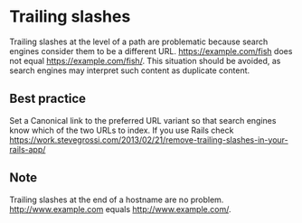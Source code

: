 # Trailing slashes 
Trailing slashes at the level of a path are problematic because search engines consider them to be a different URL. https://example.com/fish does not equal https://example.com/fish/. This situation should be avoided, as search engines may interpret such content as duplicate content. 

## Best practice
Set a Canonical link to the preferred URL variant so that search engines know which of the two URLs to index.
If you use Rails check https://work.stevegrossi.com/2013/02/21/remove-trailing-slashes-in-your-rails-app/

## Note
Trailing slashes at the end of a hostname are no problem. http://www.example.com equals http://www.example.com/.
